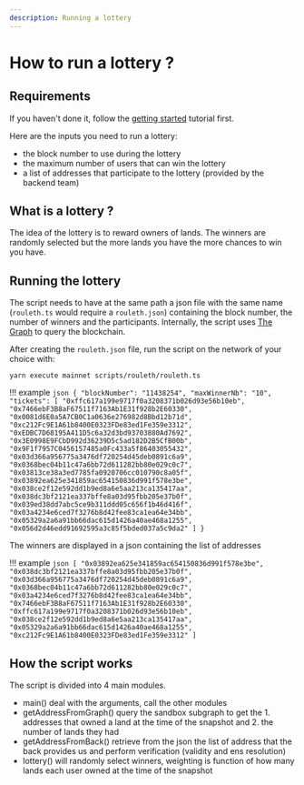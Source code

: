 ```yaml
---
description: Running a lottery
---
```


# How to run a lottery ?

## Requirements

If you haven't done it, follow the [getting started](../intro/index.md) tutorial first.

Here are the inputs you need to run a lottery:

- the block number to use during the lottery
- the maximum number of users that can win the lottery
- a list of addresses that participate to the lottery (provided by the backend team)

## What is a lottery ?

The idea of the lottery is to reward owners of lands. The winners are randomly selected but the more lands you have the more chances to win you have.

## Running the lottery

The script needs to have at the same path a json file with the same name (`rouleth.ts` would require a `rouleth.json`) containing the block number, the number of winners and the participants. Internally, the script uses [The Graph](https://thegraph.com/) to query the blockchain.

After creating the `rouleth.json` file, run the script on the network of your choice with:
```shell
yarn execute mainnet scripts/rouleth/rouleth.ts
```

!!! example
    ```json
    {
      "blockNumber": "11438254",
      "maxWinnerNb": "10",
      "tickets": [
        "0xffc617a199e9717f0a3208371b026d93e56b10eb",
        "0x7466ebF3B8aF67511f7163Ab1E31f928b2E60330",
        "0x0081d6E0a5A7CB0C1a0636e276982d8Bbd12b71d",
        "0xc212Fc9E1A61b8400E0323FDe83ed1Fe359e3312",
        "0xEDBC7D68195A411D5c6a32d3bd93703880Ad7692",
        "0x3E0998E9FCbD992d36239D5c5ad182D2B5CfB00b",
        "0x9F1f7957C0456157485a0Fc433a5f86403055432",
        "0x03d366a956775a3476df720254d45deb0891c6a9",
        "0x0368bec04b11c47a6bb72d611282bb80e029c0c7",
        "0x03813ce38a3ed7785fa0920706cc010790c8a05f",
        "0x03892ea625e341859ac654150836d991f578e3be",
        "0x038ce2f12e592dd1b9ed8a6e5aa213ca135417aa",
        "0x038dc3bf2121ea337bffe8a03d95fbb205e37b0f",
        "0x039ed38dd7abc5ce9b311ddd05c656f1b46d416f",
        "0x03a4234e6ced7f3276b8d42fee83ca1ea64e34bb",
        "0x05329a2a6a91bb66dac615d1426a40ae468a1255",
        "0x056d2d46edd91692595a3c85f5bded037a5c9da2"
      ]
    }
    ```

The winners are displayed in a json containing the list of addresses

!!! example
    ```json
    [
      "0x03892ea625e341859ac654150836d991f578e3be",
      "0x038dc3bf2121ea337bffe8a03d95fbb205e37b0f",
      "0x03d366a956775a3476df720254d45deb0891c6a9",
      "0x0368bec04b11c47a6bb72d611282bb80e029c0c7",
      "0x03a4234e6ced7f3276b8d42fee83ca1ea64e34bb",
      "0x7466ebF3B8aF67511f7163Ab1E31f928b2E60330",
      "0xffc617a199e9717f0a3208371b026d93e56b10eb",
      "0x038ce2f12e592dd1b9ed8a6e5aa213ca135417aa",
      "0x05329a2a6a91bb66dac615d1426a40ae468a1255",
      "0xc212Fc9E1A61b8400E0323FDe83ed1Fe359e3312"
    ]
    ```

## How the script works

The script is divided into 4 main modules.

- main() deal with the arguments, call the other modules
- getAddressFromGraph() query the sandbox subgraph to get the 1. addresses that owned a land at the time of the snapshot and 2. the number of lands they had
- getAddressFromBack() retrieve from the json the list of address that the back provides us and perform verification (validity and ens resolution)
- lottery() will randomly select winners, weighting is function of how many lands each user owned at the time of the snapshot
